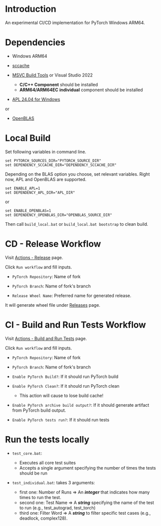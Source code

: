 
# Introduction

An experimental CI/CD implementation for PyTorch Windows ARM64.

# Dependencies

- Windows ARM64

- [sccache](https://github.com/mozilla/sccache/releases)

- [MSVC Build Tools](https://visualstudio.microsoft.com/downloads/#build-tools-for-visual-studio-2022) or Visual Studio 2022

    - **C/C++ Component** should be installed
    - **ARM64/ARM64EC** **individual** component should be installed

- [APL 24.04 for Windows](https://developer.arm.com/Tools%20and%20Software/Arm%20Performance%20Libraries#Software-Download)

or

- [OpenBLAS](https://github.com/OpenMathLib/OpenBLAS/releases/tag/v0.3.27)

# Local Build

Set following variables in command line.

```
set PYTORCH_SOURCES_DIR="PYTORCH_SOURCE_DIR"
set DEPENDENCY_SCCACHE_DIR="DEPENDENCY_SCCACHE_DIR"
```

Depending on the BLAS option you choose, set relevant variables. Right now, APL and OpenBLAS are supported.

```
set ENABLE_APL=1
set DEPENDENCY_APL_DIR="APL_DIR"
```
or
```
set ENABLE_OPENBLAS=1
set DEPENDENCY_OPENBLAS_DIR="OPENBLAS_SOURCE_DIR"
```


Then call `build_local.bat` or `build_local.bat bootstrap` to clean build.

# CD - Release Workflow

Visit [Actions - Release](https://github.com/Windows-on-ARM-Experiments/pytorch-ci/actions/workflows/release.yml) page.

Click `Run workflow` and fill inputs.

- `PyTorch Repository`: Name of fork

- `PyTorch Branch`: Name of fork's branch

- `Release Wheel Name`: Preferred name for generated release.

It will generate wheel file under [Releases](https://github.com/Windows-on-ARM-Experiments/pytorch-ci/releases) page.

# CI - Build and Run Tests Workflow

Visit [Actions - Build and Run Tests](https://github.com/Windows-on-ARM-Experiments/pytorch-ci/actions/workflows/unit-tests.yml) page.

Click `Run workflow` and fill inputs.

- `PyTorch Repository`: Name of fork

- `PyTorch Branch`: Name of fork's branch

- `Enable PyTorch Build?`: If it should run PyTorch build

- `Enable PyTorch Clean?`: If it should run PyTorch clean 

    - This action will cause to lose build cache!

- `Enable PyTorch archive build output?`: If it should generate artifact from PyTorch build output.

- `Enable PyTorch tests run?`: If it should run tests

# Run the tests locally

- `test_core.bat`:
    - Executes all core test suites
    - Accepts a single argument specifying the number of times the tests should be run 


- `test_individual.bat`: takes 3 arguments:
    - first one: Number of Runs => An *__integer__* that indicates how many times to run the test.
    - second one: Test Name => A *__string__* specifying the name of the test to run (e.g., test_autograd, test_torch)
    - third one: Filter Word => A *__string__* to filter specific test cases (e.g., deadlock, complex128).

